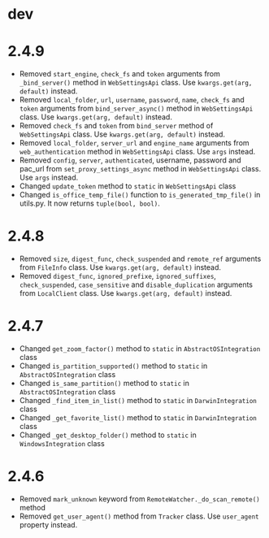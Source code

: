 # dev

# 2.4.9
- Removed `start_engine`, `check_fs` and `token` arguments from `_bind_server()` method in `WebSettingsApi` class. Use `kwargs.get(arg, default)` instead.
- Removed `local_folder`, `url`, `username`, `password`, `name`, `check_fs` and `token` arguments from `bind_server_async()` method in `WebSettingsApi` class. Use `kwargs.get(arg, default)` instead.
- Removed `check_fs` and `token` from `bind_server` method of `WebSettingsApi` class. Use `kwargs.get(arg, default)` instead.
- Removed `local_folder`, `server_url` and `engine_name` arguments from `web_authentication` method in `WebSettingsApi` class. Use `args` instead.
- Removed `config`, `server`, `authenticated`, username, password and pac_url from `set_proxy_settings_async` method in `WebSettingsApi` class. Use `args` instead.
- Changed `update_token` method to `static` in `WebSettingsApi` class
- Changed `is_office_temp_file()` function to `is_generated_tmp_file()` in utils.py. It now returns `tuple(bool, bool)`.

# 2.4.8
- Removed `size`, `digest_func`, `check_suspended` and `remote_ref` arguments from `FileInfo` class. Use `kwargs.get(arg, default)` instead.
- Removed `digest_func`, `ignored_prefixe`, `ignored_suffixes`, `check_suspended`, `case_sensitive` and `disable_duplication` arguments from `LocalClient` class. Use `kwargs.get(arg, default)` instead.

# 2.4.7
- Changed `get_zoom_factor()` method to `static` in `AbstractOSIntegration` class
- Changed `is_partition_supported()` method to `static` in `AbstractOSIntegration` class
- Changed `is_same_partition()` method to `static` in `AbstractOSIntegration` class
- Changed `_find_item_in_list()` method to `static` in `DarwinIntegration` class
- Changed `_get_favorite_list()` method to `static` in `DarwinIntegration` class
- Changed `_get_desktop_folder()` method to `static` in `WindowsIntegration` class

# 2.4.6
- Removed `mark_unknown` keyword from `RemoteWatcher._do_scan_remote()` method
- Removed `get_user_agent()` method from `Tracker` class. Use `user_agent` property instead.
